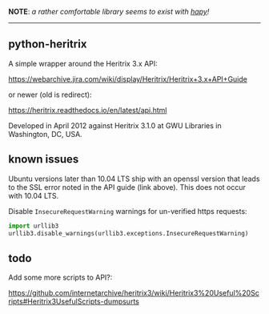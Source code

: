 **NOTE**: _a rather comfortable library seems to exist with [hapy](https://github.com/WilliamMayor/hapy)!_

---

python-heritrix
---------------

A simple wrapper around the Heritrix 3.x API:

  https://webarchive.jira.com/wiki/display/Heritrix/Heritrix+3.x+API+Guide
  
or newer (old is redirect):

  https://heritrix.readthedocs.io/en/latest/api.html

Developed in April 2012 against Heritrix 3.1.0 at GWU Libraries in
Washington, DC, USA.


known issues
------------

Ubuntu versions later than 10.04 LTS ship with an openssl version that
leads to the SSL error noted in the API guide (link above).  This does
not occur with 10.04 LTS.

Disable `InsecureRequestWarning` warnings for un-verified https requests:

```python
import urllib3
urllib3.disable_warnings(urllib3.exceptions.InsecureRequestWarning)
```

todo
----

Add some more scripts to API?:

  https://github.com/internetarchive/heritrix3/wiki/Heritrix3%20Useful%20Scripts#Heritrix3UsefulScripts-dumpsurts
